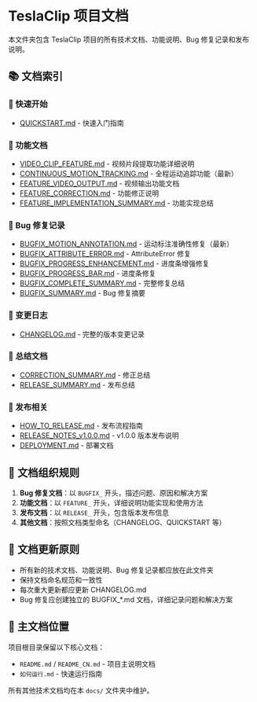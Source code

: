 # TeslaClip 项目文档

本文件夹包含 TeslaClip 项目的所有技术文档、功能说明、Bug 修复记录和发布说明。

## 📚 文档索引

### 🚀 快速开始
- [QUICKSTART.md](QUICKSTART.md) - 快速入门指南

### 📖 功能文档
- [VIDEO_CLIP_FEATURE.md](VIDEO_CLIP_FEATURE.md) - 视频片段提取功能详细说明
- [CONTINUOUS_MOTION_TRACKING.md](CONTINUOUS_MOTION_TRACKING.md) - 全程运动追踪功能（最新）
- [FEATURE_VIDEO_OUTPUT.md](FEATURE_VIDEO_OUTPUT.md) - 视频输出功能文档
- [FEATURE_CORRECTION.md](FEATURE_CORRECTION.md) - 功能修正说明
- [FEATURE_IMPLEMENTATION_SUMMARY.md](FEATURE_IMPLEMENTATION_SUMMARY.md) - 功能实现总结

### 🐛 Bug 修复记录
- [BUGFIX_MOTION_ANNOTATION.md](BUGFIX_MOTION_ANNOTATION.md) - 运动标注准确性修复（最新）
- [BUGFIX_ATTRIBUTE_ERROR.md](BUGFIX_ATTRIBUTE_ERROR.md) - AttributeError 修复
- [BUGFIX_PROGRESS_ENHANCEMENT.md](BUGFIX_PROGRESS_ENHANCEMENT.md) - 进度条增强修复
- [BUGFIX_PROGRESS_BAR.md](BUGFIX_PROGRESS_BAR.md) - 进度条修复
- [BUGFIX_COMPLETE_SUMMARY.md](BUGFIX_COMPLETE_SUMMARY.md) - 完整修复总结
- [BUGFIX_SUMMARY.md](BUGFIX_SUMMARY.md) - Bug 修复摘要

### 📝 变更日志
- [CHANGELOG.md](CHANGELOG.md) - 完整的版本变更记录

### 🎯 总结文档
- [CORRECTION_SUMMARY.md](CORRECTION_SUMMARY.md) - 修正总结
- [RELEASE_SUMMARY.md](RELEASE_SUMMARY.md) - 发布总结

### 🚢 发布相关
- [HOW_TO_RELEASE.md](HOW_TO_RELEASE.md) - 发布流程指南
- [RELEASE_NOTES_v1.0.0.md](RELEASE_NOTES_v1.0.0.md) - v1.0.0 版本发布说明
- [DEPLOYMENT.md](DEPLOYMENT.md) - 部署文档

## 📂 文档组织规则

1. **Bug 修复文档**：以 `BUGFIX_` 开头，描述问题、原因和解决方案
2. **功能文档**：以 `FEATURE_` 开头，详细说明功能实现和使用方法
3. **发布文档**：以 `RELEASE_` 开头，包含版本发布信息
4. **其他文档**：按照文档类型命名（CHANGELOG、QUICKSTART 等）

## 🔄 文档更新原则

- 所有新的技术文档、功能说明、Bug 修复记录都应放在此文件夹
- 保持文档命名规范和一致性
- 每次重大更新都应更新 CHANGELOG.md
- Bug 修复应创建独立的 BUGFIX_*.md 文档，详细记录问题和解决方案

## 📌 主文档位置

项目根目录保留以下核心文档：
- `README.md` / `README_CN.md` - 项目主说明文档
- `如何运行.md` - 快速运行指南

所有其他技术文档均在本 `docs/` 文件夹中维护。
